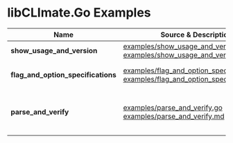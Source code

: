 # libCLImate.Go Examples

|Name|Source & Description|Summary|
|---|---|---|
|**show_usage_and_version**|[examples/show_usage_and_version.go](/examples/show_usage_and_version.go)<br/>[examples/show_usage_and_version.md](/examples/show_usage_and_version.md)|Simple example supporting ```--help``` and ```--version```|
|**flag_and_option_specifications**|[examples/flag_and_option_specifications.go](/examples/flag_and_option_specifications.go)<br/>[examples/flag_and_option_specifications.md](/examples/flag_and_option_specifications.md)|Example illustrating various kinds of *flag* and *option* specifications|
|**parse_and_verify**|[examples/parse_and_verify.go](/examples/parse_and_verify.go)<br/>[examples/parse_and_verify.md](/examples/parse_and_verify.md)|Example providing same functionality as the **flag_and_option_specifications** example but with ``ParseAndVerify()`` method|


<!-- ########################### end of file ########################### -->

